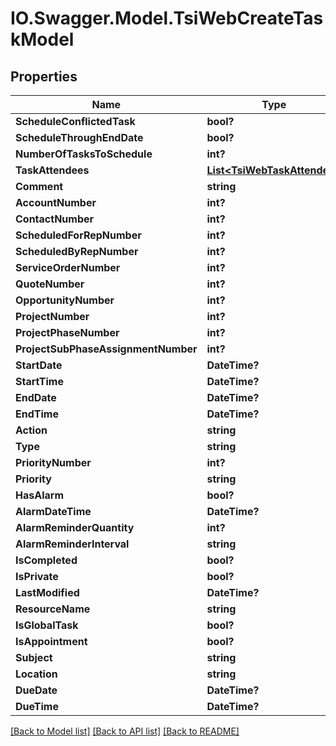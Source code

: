 # IO.Swagger.Model.TsiWebCreateTaskModel
## Properties

Name | Type | Description | Notes
------------ | ------------- | ------------- | -------------
**ScheduleConflictedTask** | **bool?** |  | [optional] 
**ScheduleThroughEndDate** | **bool?** |  | [optional] 
**NumberOfTasksToSchedule** | **int?** |  | [optional] 
**TaskAttendees** | [**List&lt;TsiWebTaskAttendee&gt;**](TsiWebTaskAttendee.md) |  | [optional] 
**Comment** | **string** |  | [optional] 
**AccountNumber** | **int?** |  | [optional] 
**ContactNumber** | **int?** |  | [optional] 
**ScheduledForRepNumber** | **int?** |  | [optional] 
**ScheduledByRepNumber** | **int?** |  | [optional] 
**ServiceOrderNumber** | **int?** |  | [optional] 
**QuoteNumber** | **int?** |  | [optional] 
**OpportunityNumber** | **int?** |  | [optional] 
**ProjectNumber** | **int?** |  | [optional] 
**ProjectPhaseNumber** | **int?** |  | [optional] 
**ProjectSubPhaseAssignmentNumber** | **int?** |  | [optional] 
**StartDate** | **DateTime?** |  | [optional] 
**StartTime** | **DateTime?** |  | [optional] 
**EndDate** | **DateTime?** |  | [optional] 
**EndTime** | **DateTime?** |  | [optional] 
**Action** | **string** |  | [optional] 
**Type** | **string** |  | [optional] 
**PriorityNumber** | **int?** |  | [optional] 
**Priority** | **string** |  | [optional] 
**HasAlarm** | **bool?** |  | [optional] 
**AlarmDateTime** | **DateTime?** |  | [optional] 
**AlarmReminderQuantity** | **int?** |  | [optional] 
**AlarmReminderInterval** | **string** |  | [optional] 
**IsCompleted** | **bool?** |  | [optional] 
**IsPrivate** | **bool?** |  | [optional] 
**LastModified** | **DateTime?** |  | [optional] 
**ResourceName** | **string** |  | [optional] 
**IsGlobalTask** | **bool?** |  | [optional] 
**IsAppointment** | **bool?** |  | [optional] 
**Subject** | **string** |  | [optional] 
**Location** | **string** |  | [optional] 
**DueDate** | **DateTime?** |  | [optional] 
**DueTime** | **DateTime?** |  | [optional] 

[[Back to Model list]](../README.md#documentation-for-models) [[Back to API list]](../README.md#documentation-for-api-endpoints) [[Back to README]](../README.md)

